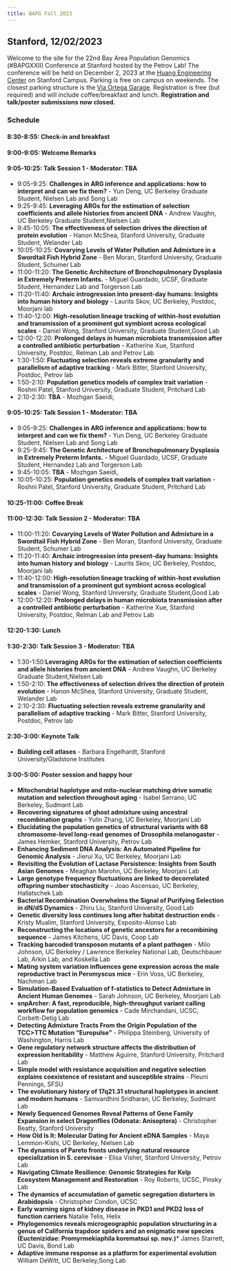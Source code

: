 ```yaml
---
title: BAPG Fall 2023
---
```


## Stanford, 12/02/2023

Welcome to the site for the 22nd Bay Area Population Genomics (#BAPGXXII) Conference at Stanford hosted by the Petrov Lab! The conference will be held on December 2, 2023 at the [Huang Engineering Center](https://maps.app.goo.gl/4kftR4cE132cnFxy9) on Stanford Campus. Parking is free on campus on weekends. The closest parking structure is the [Via Ortega Garage](https://maps.app.goo.gl/Rdwhap8ogo92LSqm6). Registration is free (but required) and will include coffee/breakfast and lunch. **Registration and talk/poster submissions now closed.**

### Schedule

#### **8:30-8:55**: Check-in and breakfast

#### **9:00-9:05**: Welcome Remarks

#### **9:05-10:25**: Talk Session 1 - Moderator: TBA
* 9:05-9:25: **Challenges in ARG inference and applications: how to interpret and can we fix them?** - Yun Deng, UC Berkeley Graduate Student, Nielsen Lab and Song Lab
* 9:25-9:45: **Leveraging ARGs for the estimation of selection coefficients and allele histories from ancient DNA** - Andrew Vaughn, UC Berkeley Graduate Student,Nielsen Lab
* 9:45-10:05: **The effectiveness of selection drives the direction of protein evolution** - Hanon McShea, Stanford University, Graduate Student, Welander Lab
* 10:05-10:25: **Covarying Levels of Water Pollution and Admixture in a Swordtail Fish Hybrid Zone** - Ben Moran, Stanford University, Graduate Student, Schumer Lab
* 11:00-11:20: **The Genetic Architecture of Bronchopulmonary Dysplasia in Extremely Preterm Infants.** - Miguel Guardado, UCSF, Graduate Student, Hernandez Lab and Torgerson Lab
* 11:20-11:40: **Archaic introgression into present-day humans: Insights into human history and biology** - Laurits Skov, UC Berkeley, Postdoc, Moorjani lab
* 11:40-12:00: **High-resolution lineage tracking of within-host evolution and transmission of a prominent gut symbiont across ecological scales** - Daniel Wong, Stanford University, Graduate Student,Good Lab
* 12:00-12:20: **Prolonged delays in human microbiota transmission after a controlled antibiotic perturbation** - Katherine Xue, Stanford University, Postdoc, Relman Lab and Petrov Lab
* 1:30-1:50: **Fluctuating selection reveals extreme granularity and parallelism of adaptive tracking** - Mark Bitter, Stanford University, Postdoc, Petrov lab
* 1:50-2:10: **Population genetics models of complex trait variation** - Roshni Patel, Stanford University, Graduate Student, Pritchard Lab
* 2:10-2:30: **TBA** - Mozhgan Saeidi, 


#### **9:05-10:25**: Talk Session 1 - Moderator: TBA
* 9:05-9:25: **Challenges in ARG inference and applications: how to interpret and can we fix them?** - Yun Deng, UC Berkeley Graduate Student, Nielsen Lab and Song Lab
* 9:25-9:45: **The Genetic Architecture of Bronchopulmonary Dysplasia in Extremely Preterm Infants.** - Miguel Guardado, UCSF, Graduate Student, Hernandez Lab and Torgerson Lab
* 9:45-10:05: **TBA** - Mozhgan Saeidi,
* 10:05-10:25: **Population genetics models of complex trait variation** - Roshni Patel, Stanford University, Graduate Student, Pritchard Lab

#### **10:25-11:00**: Coffee Break 

#### **11:00-12:30**: Talk Session 2 - Moderator: TBA
* 11:00-11:20: **Covarying Levels of Water Pollution and Admixture in a Swordtail Fish Hybrid Zone** - Ben Moran, Stanford University, Graduate Student, Schumer Lab
* 11:20-11:40: **Archaic introgression into present-day humans: Insights into human history and biology** - Laurits Skov, UC Berkeley, Postdoc, Moorjani lab
* 11:40-12:00: **High-resolution lineage tracking of within-host evolution and transmission of a prominent gut symbiont across ecological scales** - Daniel Wong, Stanford University, Graduate Student,Good Lab
* 12:00-12:20: **Prolonged delays in human microbiota transmission after a controlled antibiotic perturbation** - Katherine Xue, Stanford University, Postdoc, Relman Lab and Petrov Lab

#### **12:20-1:30**: Lunch

#### **1:30-2:30**: Talk Session 3 - Moderator: TBA
* 1:30-1:50:**Leveraging ARGs for the estimation of selection coefficients and allele histories from ancient DNA** - Andrew Vaughn, UC Berkeley Graduate Student,Nielsen Lab
* 1:50-2:10: **The effectiveness of selection drives the direction of protein evolution** - Hanon McShea, Stanford University, Graduate Student, Welander Lab
* 2:10-2:30: **Fluctuating selection reveals extreme granularity and parallelism of adaptive tracking** - Mark Bitter, Stanford University, Postdoc, Petrov lab 

#### **2:30-3:00**: Keynote Talk
* **Building cell atlases** - Barbara Engelhardt, Stanford University/Gladstone Institutes


#### **3:00-5:00**: Poster session and happy hour 
* **Mitochondrial haplotype and mito-nuclear matching drive somatic mutation and selection throughout aging** - Isabel Serrano, UC Berkeley, Sudmant Lab
* **Recovering signatures of ghost admixture using ancestral recombination graphs** - Yulin Zhang, UC Berkeley, Moorjani Lab
* **Elucidating the population genetics of structural variants with 68 chromosome-level long-read genomes of Drosophila melanogaster** - James Hemker, Stanford University, Petrov Lab
* **Enhancing Sediment DNA Analysis: An Automated Pipeline for Genomic Analysis** - Jierui Xu, UC Berkeley, Moorjani Lab
* **Revisiting the Evolution of Lactase Persistence: Insights from South Asian Genomes** - Meaghan Marohn, UC Berkeley, Moorjani Lab
* **Large genotype frequency fluctuations are linked to decorrelated offspring number stochasticity** - Joao Ascensao, UC Berkeley,  Hallatschek Lab
* **Bacterial Recombination Overwhelms the Signal of Purifying Selection in dN/dS Dynamics** - Zhiru Liu, Stanford University, Good Lab
* **Genetic diversity loss continues long after habitat destruction ends** - Kristy Mualim, Stanford University, Exposito-Alonso Lab
* **Reconstructing the locations of genetic ancestors for a recombining sequence** - James Kitchens, UC Davis, Coop Lab
* **Tracking barcoded transposon mutants of a plant pathogen** - Milo Johnson, UC Berkeley / Lawrence Berkeley National Lab, Deutschbauer Lab, Arkin Lab, and Koskella Lab
* **Mating system variation influences gene expression across the male reproductive tract in Peromyscus mice** - Erin Voss, UC Berkeley, Nachman Lab
* **Simulation-Based Evaluation of f-statistics to Detect Admixture in Ancient Human Genomes** - Sarah Johnson, UC Berkeley, Moorjani Lab
* **snpArcher: A fast, reproducible, high-throughput variant calling workflow for population genomics** - Cade Mirchandani, UCSC, Corbett-Detig Lab
* **Detecting Admixture Tracts From the Origin Population of the TCC>TTC Mutation “Europulse”** - Philippa Steinberg, University of Washington, Harris Lab
* **Gene regulatory network structure affects the distribution of expression heritability** - Matthew Aguirre, Stanford University, Pritchard Lab
* **Simple model with resistance acquisition and negative selection explains coexistence of resistant and susceptible strains** - Pleuni Pennings, SFSU
* **The evolutionary history of 17q21.31 structural haplotypes in ancient and modern humans** - Samvardhini Sridharan, UC Berkeley, Sudmant Lab
* **Newly Sequenced Genomes Reveal Patterns of Gene Family Expansion in select Dragonflies (Odonata: Anisoptera)** - Christopher Beatty, Stanford University
* **How Old Is It: Molecular Dating for Ancient eDNA Samples** - Maya Lemmon-Kishi, UC Berkeley, Nielsen Lab
* **The dynamics of Pareto fronts underlying natural resource specialization in S. cerevisae** - Elisa Visher, Stanford University, Petrov Lab
* **Navigating Climate Resilience: Genomic Strategies for Kelp Ecosystem Management and Restoration** - Roy Roberts, UCSC, Pinsky Lab
* **The dynamics of accumulation of gametic segregation distorters in Arabidopsis** - Christopher Condon, UCSC
* **Early warning signs of kidney disease in PKD1 and PKD2 loss of function carriers** Natalie Telis, Helix
* **Phylogenomics reveals microgeographic population structuring in a genus of California trapdoor spiders and an enigmatic new species (Euctenizidae: Promyrmekiaphila korematsui sp. nov.)*** James Starrett, UC Davis, Bond Lab
* **Adaptive immune response as a platform for experimental evolution** William DeWitt, UC Berkeley,Song Lab


